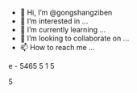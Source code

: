 - 👋 Hi, I’m @gongshangziben
- 👀 I’m interested in ...
- 🌱 I’m currently learning ...
- 💞️ I’m looking to collaborate on ...
- 📫 How to reach me ...

<!---
gongshangziben/gongshangziben is a ✨ special ✨ repository because its `README.md` (this file) appears on your GitHub profile.
You can click the Preview link to take a look at your changes.
--->
e -
5465
5
1
5


5
